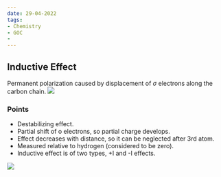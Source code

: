 ```yaml
---
date: 29-04-2022
tags:
- Chemistry
- GOC
- 
---
```


## Inductive Effect
Permanent polarization caused by displacement of $\sigma$ electrons along the
carbon chain. 
![](https://i.imgur.com/2bMcDwR.png)

### Points
- Destabilizing effect.
- Partial shift of o electrons, so partial charge develops.
- Effect decreases with distance, so it can be neglected after 3rd atom.
- Measured relative to hydrogen (considered to be zero).
- Inductive effect is of two types, +I and -I effects.

![](https://i.imgur.com/f8tybem.png)
